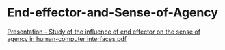 # End-effector-and-Sense-of-Agency
[Presentation - Study of the influence of end effector on the sense of agency in human-computer interfaces.pdf](https://github.com/khuang9104/End-effector-and-Sense-of-Agency/files/13397647/Presentation.-.Study.of.the.influence.of.end.effector.on.the.sense.of.agency.in.human-computer.interfaces.pdf)
